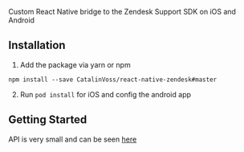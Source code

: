 Custom React Native bridge to the Zendesk Support SDK on iOS and Android

## Installation
1. Add the package via yarn or npm
```
npm install --save CatalinVoss/react-native-zendesk#master
```

2. Run `pod install` for iOS and config the android app

## Getting Started
API is very small and can be seen [here](https://github.com/CatalinVoss/react-native-zendesk/blob/master/src/index.ts)
